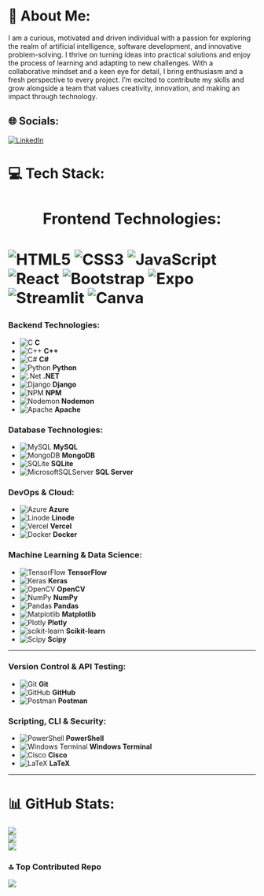 # 💫 About Me:
I am a curious, motivated and driven individual with a passion for exploring the realm of artificial intelligence, software development, and innovative problem-solving. I thrive on turning ideas into practical solutions and enjoy the process of learning and adapting to new challenges. With a collaborative mindset and a keen eye for detail, I bring enthusiasm and a fresh perspective to every project. I’m excited to contribute my skills and grow alongside a team that values creativity, innovation, and making an impact through technology.

## 🌐 Socials:
[![LinkedIn](https://img.shields.io/badge/LinkedIn-%230077B5.svg?logo=linkedin&logoColor=white)](https://www.linkedin.com/in/shayan-haider-64ba46274/) 

# 💻 Tech Stack:

## **<h2 align="center">Frontend Technologies:<h2>**  ![HTML5](https://img.shields.io/badge/html5-%23E34F26.svg?style=for-the-badge&logo=html5&logoColor=white)  ![CSS3](https://img.shields.io/badge/css3-%231572B6.svg?style=for-the-badge&logo=css3&logoColor=white)  ![JavaScript](https://img.shields.io/badge/javascript-%23323330.svg?style=for-the-badge&logo=javascript&logoColor=%23F7DF1E)   ![React](https://img.shields.io/badge/react-%2320232a.svg?style=for-the-badge&logo=react&logoColor=%2361DAFB) ![Bootstrap](https://img.shields.io/badge/bootstrap-%238511FA.svg?style=for-the-badge&logo=bootstrap&logoColor=white)   ![Expo](https://img.shields.io/badge/expo-1C1E24?style=for-the-badge&logo=expo&logoColor=#D04A37) ![Streamlit](https://img.shields.io/badge/Streamlit-%23FE4B4B.svg?style=for-the-badge&logo=streamlit&logoColor=white)   ![Canva](https://img.shields.io/badge/Canva-%2300C4CC.svg?style=for-the-badge&logo=Canva&logoColor=white) 



### **Backend Technologies:**  
- ![C](https://img.shields.io/badge/c-%2300599C.svg?style=for-the-badge&logo=c&logoColor=white) **C**  
- ![C++](https://img.shields.io/badge/c++-%2300599C.svg?style=for-the-badge&logo=c%2B%2B&logoColor=white) **C++**  
- ![C#](https://img.shields.io/badge/c%23-%23239120.svg?style=for-the-badge&logo=csharp&logoColor=white) **C#**  
- ![Python](https://img.shields.io/badge/python-3670A0?style=for-the-badge&logo=python&logoColor=ffdd54) **Python**  
- ![.Net](https://img.shields.io/badge/.NET-5C2D91?style=for-the-badge&logo=.net&logoColor=white) **.NET**  
- ![Django](https://img.shields.io/badge/django-%23092E20.svg?style=for-the-badge&logo=django&logoColor=white) **Django**  
- ![NPM](https://img.shields.io/badge/NPM-%23CB3837.svg?style=for-the-badge&logo=npm&logoColor=white) **NPM**  
- ![Nodemon](https://img.shields.io/badge/NODEMON-%23323330.svg?style=for-the-badge&logo=nodemon&logoColor=%BBDEAD) **Nodemon**  
- ![Apache](https://img.shields.io/badge/apache-%23D42029.svg?style=for-the-badge&logo=apache&logoColor=white) **Apache**  



### **Database Technologies:**  
- ![MySQL](https://img.shields.io/badge/mysql-4479A1.svg?style=for-the-badge&logo=mysql&logoColor=white) **MySQL**  
- ![MongoDB](https://img.shields.io/badge/MongoDB-%234ea94b.svg?style=for-the-badge&logo=mongodb&logoColor=white) **MongoDB**  
- ![SQLite](https://img.shields.io/badge/sqlite-%2307405e.svg?style=for-the-badge&logo=sqlite&logoColor=white) **SQLite**  
- ![MicrosoftSQLServer](https://img.shields.io/badge/Microsoft%20SQL%20Server-CC2927?style=for-the-badge&logo=microsoft%20sql%20server&logoColor=white) **SQL Server**  



### **DevOps & Cloud:**  
- ![Azure](https://img.shields.io/badge/azure-%230072C6.svg?style=for-the-badge&logo=microsoftazure&logoColor=white) **Azure**  
- ![Linode](https://img.shields.io/badge/linode-00A95C?style=for-the-badge&logo=linode&logoColor=white) **Linode**  
- ![Vercel](https://img.shields.io/badge/vercel-%23000000.svg?style=for-the-badge&logo=vercel&logoColor=white) **Vercel**  
- ![Docker](https://img.shields.io/badge/docker-%230db7ed.svg?style=for-the-badge&logo=docker&logoColor=white) **Docker**  



### **Machine Learning & Data Science:**  
- ![TensorFlow](https://img.shields.io/badge/TensorFlow-%23FF6F00.svg?style=for-the-badge&logo=TensorFlow&logoColor=white) **TensorFlow**  
- ![Keras](https://img.shields.io/badge/Keras-%23D00000.svg?style=for-the-badge&logo=Keras&logoColor=white) **Keras**  
- ![OpenCV](https://img.shields.io/badge/opencv-%23white.svg?style=for-the-badge&logo=opencv&logoColor=white) **OpenCV**  
- ![NumPy](https://img.shields.io/badge/numpy-%23013243.svg?style=for-the-badge&logo=numpy&logoColor=white) **NumPy**  
- ![Pandas](https://img.shields.io/badge/pandas-%23150458.svg?style=for-the-badge&logo=pandas&logoColor=white) **Pandas**  
- ![Matplotlib](https://img.shields.io/badge/Matplotlib-%23ffffff.svg?style=for-the-badge&logo=Matplotlib&logoColor=black) **Matplotlib**  
- ![Plotly](https://img.shields.io/badge/Plotly-%233F4F75.svg?style=for-the-badge&logo=plotly&logoColor=white) **Plotly**  
- ![scikit-learn](https://img.shields.io/badge/scikit--learn-%23F7931E.svg?style=for-the-badge&logo=scikit-learn&logoColor=white) **Scikit-learn**  
- ![Scipy](https://img.shields.io/badge/SciPy-%230C55A5.svg?style=for-the-badge&logo=scipy&logoColor=%white) **Scipy**  

---

### **Version Control & API Testing:**  
- ![Git](https://img.shields.io/badge/git-%23F05033.svg?style=for-the-badge&logo=git&logoColor=white) **Git**  
- ![GitHub](https://img.shields.io/badge/github-%23121011.svg?style=for-the-badge&logo=github&logoColor=white) **GitHub**  
- ![Postman](https://img.shields.io/badge/Postman-FF6C37?style=for-the-badge&logo=postman&logoColor=white) **Postman**  



### **Scripting, CLI & Security:**  
- ![PowerShell](https://img.shields.io/badge/PowerShell-%235391FE.svg?style=for-the-badge&logo=powershell&logoColor=white) **PowerShell**  
- ![Windows Terminal](https://img.shields.io/badge/Windows%20Terminal-%234D4D4D.svg?style=for-the-badge&logo=windows-terminal&logoColor=white) **Windows Terminal**  
- ![Cisco](https://img.shields.io/badge/cisco-%23049fd9.svg?style=for-the-badge&logo=cisco&logoColor=black) **Cisco**  
- ![LaTeX](https://img.shields.io/badge/latex-%23008080.svg?style=for-the-badge&logo=latex&logoColor=white) **LaTeX**  

---

# 📊 GitHub Stats:
![](https://github-readme-stats.vercel.app/api?username=ShayanHaider20&theme=dark&hide_border=false&include_all_commits=false&count_private=false)<br/>
![](https://github-readme-streak-stats.herokuapp.com/?user=ShayanHaider20&theme=dark&hide_border=false)<br/>
![](https://github-readme-stats.vercel.app/api/top-langs/?username=ShayanHaider20&theme=dark&hide_border=false&include_all_commits=false&count_private=false&layout=compact)

### 🔝 Top Contributed Repo
![](https://github-contributor-stats.vercel.app/api?username=ShayanHaider20&limit=5&theme=dark&combine_all_yearly_contributions=true)

<!-- Proudly created with GPRM ( https://gprm.itsvg.in ) -->
   
 
